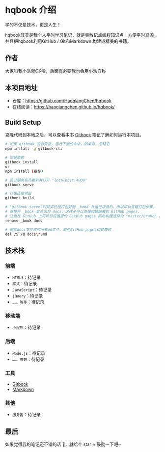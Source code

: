 <!-- @author chenhaoqiang (chenhaoqiang.irxk@gmail.com) -->
<!-- @date    2019-08-01 10:30:36 -->
# hqbook 介绍
学的不仅是技术，更是人生！

hqbook其实是我个人平时学习笔记，就是零散记点编程知识点。方便平时查阅。并且把hqbook利用GitHub / Git和Markdown 构建成精美的书籍。

## 作者
大家叫我小浩就OK啦，后面有必要我也会用小浩自称

## 本项目地址

- 仓库：https://github.com/HaoqiangChen/hqbook
- 在线阅读：https://haoqiangchen.github.io/hqbook/

## Build Setup
克隆代码到本地之后，可以查看本书 [Gitbook](gitbook/README.md) 笔记了解如何运行本项目。

```bash
# 如果 gitbook 没有安装，运行下面的命令，如果有，忽略它
npm install -g gitbook-cli

# 安装依赖
gitbook install
or
npm install (推荐)

# 启动服务和热更新并打开 "localhost:4000"
gitbook serve

# 打包压缩项目
gitbook build

# "gitbook serve"时其实已经打包好到 _book 并运行项目的，所以可以省略打包步骤，
# 直接将 _book 重命名为 docs，这样子可以直接构建部署到 GitHub pages，
# 注意在 GitHub 上将项目设置里的 GitHub pages 网站构建选择为 "master/branch /docs folder"
rename _book docs

# 删除docs文件夹内所有md文件，避免GitHub pages构建失败
del /S /Q docs\*.md
```

## 技术栈

### 前端

* `HTML5`：待记录
* `样式`：待记录
* `JavaScript`：待记录
* `jQuery`：待记录
* `。。。等等`：待记录

### 移动端

* `小程序`：待记录

### 后端

* `Node.js`：待记录
* `。。。等等`：待记录

### 工具

* [Gitbook](Tools/gitbook/README.md "Gitbook")
* [Markdown](Tools/markdown/README.md "Markdown")

### 其他

* `服务器`：待记录

## 最后

如果觉得我的笔记还不错的话 :clap:，就给个 star :star: 鼓励一下吧~
